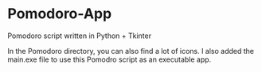 # Pomodoro-App
Pomodoro script written in Python + Tkinter

In the Pomodoro directory, you can also find a lot of icons. 
I also added the main.exe file to use this Pomodro script as an executable app.

